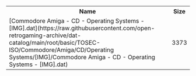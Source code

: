 <table>
<tr><th>Name</th><th>Size</th></tr>
<tr><td>
[Commodore Amiga - CD - Operating Systems - [IMG].dat](https://raw.githubusercontent.com/open-retrogaming-archive/dat-catalog/main/root/basic/TOSEC-ISO/Commodore/Amiga/CD/Operating Systems/[IMG]/Commodore Amiga - CD - Operating Systems - [IMG].dat)
</td><td>3373</td></tr>
</table>
